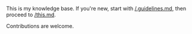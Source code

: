 This is my knowledge base. If you're new, start with
[/.guidelines.md](/.guidelines.md), then proceed to [/this.md](/this.md).

Contributions are welcome.
